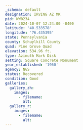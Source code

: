 ```yaml
---
_schema: default
designation: IRVING AZ MK
pid: KW0234
date: 2024-10-07 12:24:00 -0400
latitude: '40.533578'
longitude: '76.435395'
state: Pennsylvania
county: Schuylkill County
quad: Pine Grove Quad
elevation: 534.96 ft.
type: Azimuth Mark Disk
setting: Square Concrete Monument
year_established: '1960'
agency: NGS
status: Recovered
condition: Good
galleries:
  gallery_zh:
    images:
      - filename:
        alt:
  gallery_r:
    images:
      - filename:
        alt:
---
```

